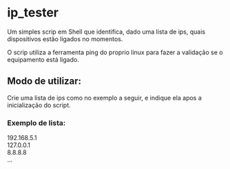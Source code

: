 # ip_tester

Um simples scrip em Shell que identifica, dado uma lista de ips, quais dispositivos estão ligados no momentos.

O scrip utiliza a ferramenta ping do proprio linux para fazer a validação se o equipamento está ligado.

## Modo de utilizar:

Crie uma lista de ips como no exemplo a seguir, e indique ela apos a inicialização do script.

### Exemplo de lista:

192.168.5.1  
127.0.0.1  
8.8.8.8  
...  
